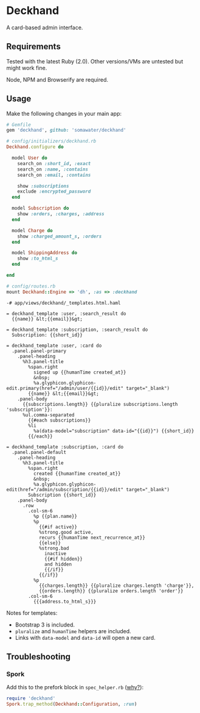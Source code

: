 # Deckhand

A card-based admin interface.


## Requirements

Tested with the latest Ruby (2.0). Other versions/VMs are untested but might work fine.

Node, NPM and Browserify are required.

## Usage

Make the following changes in your main app:

```ruby
# Gemfile
gem 'deckhand', github: 'somawater/deckhand'
```

```ruby
# config/initializers/deckhand.rb
Deckhand.configure do

  model User do
    search_on :short_id, :exact
    search_on :name, :contains
    search_on :email, :contains

    show :subscriptions
    exclude :encrypted_password
  end

  model Subscription do
    show :orders, :charges, :address
  end

  model Charge do
    show :charged_amount_s, :orders
  end

  model ShippingAddress do
    show :to_html_s
  end

end
```

```ruby
# config/routes.rb
mount Deckhand::Engine => 'dh', :as => :deckhand
```

```haml
-# app/views/deckhand/_templates.html.haml

= deckhand_template :user, :search_result do
  {{name}} &lt;{{email}}&gt;

= deckhand_template :subscription, :search_result do
  Subscription: {{short_id}}

= deckhand_template :user, :card do
  .panel.panel-primary
    .panel-heading
      %h3.panel-title
        %span.right
          signed up {{humanTime created_at}}
          &nbsp;
          %a.glyphicon.glyphicon-edit.primary(href="/admin/user/{{id}}/edit" target="_blank")
        {{name}} &lt;{{email}}&gt;
    .panel-body
      {{subscriptions.length}} {{pluralize subscriptions.length 'subscription'}}:
      %ul.comma-separated
        {{#each subscriptions}}
        %li
          %a(data-model="subscription" data-id="{{id}}") {{short_id}}
        {{/each}}

= deckhand_template :subscription, :card do
  .panel.panel-default
    .panel-heading
      %h3.panel-title
        %span.right
          created {{humanTime created_at}}
          &nbsp;
          %a.glyphicon.glyphicon-edit(href="/admin/subscription/{{id}}/edit" target="_blank")
        Subscription {{short_id}}
    .panel-body
      .row
        .col-sm-6
          %p {{plan.name}}
          %p
            {{#if active}}
            %strong.good active,
            recurs {{humanTime next_recurrence_at}}
            {{else}}
            %strong.bad
              inactive
              {{#if hidden}}
              and hidden
              {{/if}}
            {{/if}}
          %p
            {{charges.length}} {{pluralize charges.length 'charge'}},
            {{orders.length}} {{pluralize orders.length 'order'}}
        .col-sm-6
          {{{address.to_html_s}}}

```

Notes for templates:
 * Bootstrap 3 is included.
 * `pluralize` and `humanTime` helpers are included.
 * Links with `data-model` and `data-id` will open a new card.


## Troubleshooting

### Spork

Add this to the prefork block in `spec_helper.rb` ([why?](https://github.com/sporkrb/spork/wiki/Spork.trap_method-Jujitsu)):

```ruby
require 'deckhand'
Spork.trap_method(Deckhand::Configuration, :run)
```

